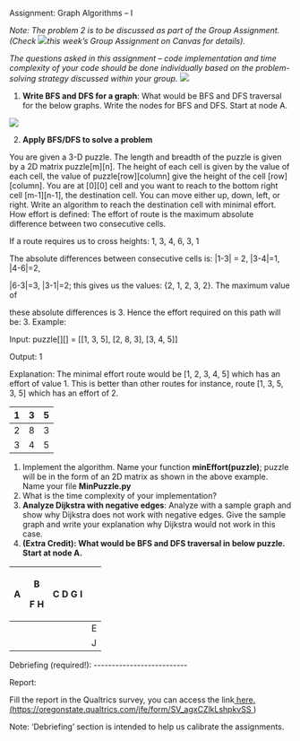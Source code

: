 Assignment: Graph Algorithms – I 

*Note: The problem 2 is to be discussed as part of the Group Assignment. (Check ![](Aspose.Words.b2551722-5942-4202-8ed5-131f44a3af8a.001.png)this week’s Group Assignment on Canvas for details).* 

*The questions asked in this assignment – code implementation and time complexity of your code should be done individually based on the problem-solving strategy discussed within your group.  ![](Aspose.Words.b2551722-5942-4202-8ed5-131f44a3af8a.002.png)*

1. **Write BFS and DFS for a graph**: What would be BFS and DFS traversal for the below graphs. Write the nodes for BFS and DFS. Start at node A. 

![](Aspose.Words.b2551722-5942-4202-8ed5-131f44a3af8a.003.jpeg)

2. **Apply BFS/DFS to solve a problem** 

You are given a 3-D puzzle. The length and breadth of the puzzle is given by a 2D matrix puzzle[m][n]. The height of each cell is given by the value of each cell, the value of puzzle[row][column] give the height of the cell [row][column]. You are at [0][0] cell and you want to reach to the bottom right cell [m-1][n-1], the destination cell. You can move either up, down, left, or right. Write an algorithm to reach the destination cell with minimal effort.  How effort is defined: The effort of route is the maximum absolute difference between two consecutive cells.  

If a route requires us to cross heights: 1, 3, 4, 6, 3, 1 

The absolute differences between consecutive cells is: |1-3| = 2, |3-4|=1, |4-6|=2, 

|6-3|=3, |3-1|=2; this gives us the values: {2, 1, 2, 3, 2}. The maximum value of 

these absolute differences is 3. Hence the effort required on this path will be: 3. Example: 

Input: puzzle[][] = [[1, 3, 5], [2, 8, 3], [3, 4, 5]] 

Output: 1 

Explanation: The minimal effort route would be [1, 2, 3, 4, 5] which has an effort of value 1. This is better than other routes for instance, route [1, 3, 5, 3, 5] which has an effort of 2. 



|1 |3 |5 |
| - | - | - |
|2 |8 |3 |
|3 |4 |5 |


1. Implement the algorithm. Name your function **minEffort(puzzle)**; puzzle will be in the form of an 2D matrix as shown in the above example. Name your file **MinPuzzle.py** 
1. What is the time complexity of your implementation? 
3. **Analyze Dijkstra with negative edges**: Analyze with a sample graph and show why Dijkstra does not work with negative edges. Give the sample graph and write your explanation why Dijkstra would not work in this case. 
3. **(Extra Credit): What would be BFS and DFS traversal in below puzzle. Start at node A.** 



|A |<p>B </p><p>F H </p>|C D G I ||
| - | - | :-: | :- |
||||E |
||||J |
Debriefing (required!): --------------------------

Report: 

Fill the report in the Qualtrics survey, you can access the link[ here.](https://oregonstate.qualtrics.com/jfe/form/SV_agxCZlkLshpkvSS) [(https://oregonstate.qualtrics.com/jfe/form/SV_agxCZlkLshpkvSS ](https://oregonstate.qualtrics.com/jfe/form/SV_agxCZlkLshpkvSS)) 

Note: ‘Debriefing’ section is intended to help us calibrate the assignments. 
